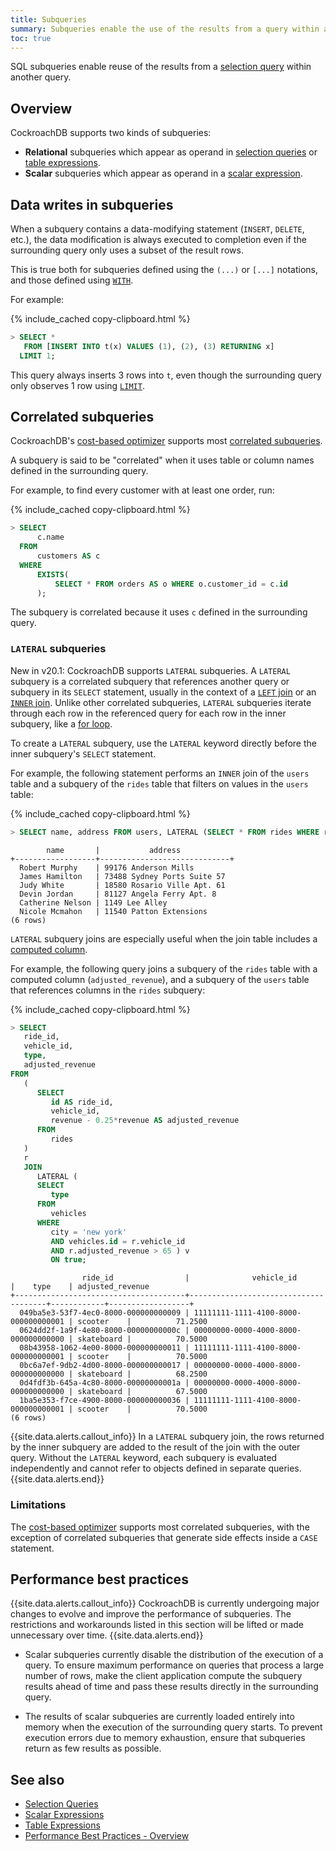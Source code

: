 ```yaml
---
title: Subqueries
summary: Subqueries enable the use of the results from a query within another query.
toc: true
---
```


SQL subqueries enable reuse of the results from a [selection query](selection-queries.html) within another query.


## Overview

CockroachDB supports two kinds of subqueries:

- **Relational** subqueries which appear as operand in [selection queries](selection-queries.html) or [table expressions](table-expressions.html).
- **Scalar** subqueries which appear as operand in a [scalar expression](scalar-expressions.html).

## Data writes in subqueries

When a subquery contains a data-modifying statement (`INSERT`,
`DELETE`, etc.), the data modification is always executed to
completion even if the surrounding query only uses a subset of the
result rows.

This is true both for subqueries defined using the `(...)` or `[...]`
notations, and those defined using
[`WITH`](common-table-expressions.html).

For example:

{% include_cached copy-clipboard.html %}
~~~ sql
> SELECT *
   FROM [INSERT INTO t(x) VALUES (1), (2), (3) RETURNING x]
  LIMIT 1;
~~~

This query always inserts 3 rows into `t`, even though the surrounding
query only observes 1 row using [`LIMIT`](limit-offset.html).

## Correlated subqueries

CockroachDB's [cost-based optimizer](cost-based-optimizer.html) supports most [correlated subqueries](https://en.wikipedia.org/wiki/Correlated_subquery).

A subquery is said to be "correlated" when it uses table or column names defined in the surrounding query.

For example, to find every customer with at least one order, run:

{% include_cached copy-clipboard.html %}
~~~ sql
> SELECT
      c.name
  FROM
      customers AS c
  WHERE
      EXISTS(
          SELECT * FROM orders AS o WHERE o.customer_id = c.id
      );
~~~

The subquery is correlated because it uses `c` defined in the surrounding query.

### `LATERAL` subqueries

<span class="version-tag">New in v20.1:</span> CockroachDB supports `LATERAL` subqueries. A `LATERAL` subquery is a correlated subquery that references another query or subquery in its `SELECT` statement, usually in the context of a [`LEFT` join](joins.html#left-outer-joins) or an [`INNER` join](joins.html#inner-joins). Unlike other correlated subqueries, `LATERAL` subqueries iterate through each row in the referenced query for each row in the inner subquery, like a [for loop](https://en.wikipedia.org/wiki/For_loop).

To create a `LATERAL` subquery, use the `LATERAL` keyword directly before the inner subquery's `SELECT` statement.

For example, the following statement performs an `INNER` join of the `users` table and a subquery of the `rides` table that filters on values in the `users` table:

{% include_cached copy-clipboard.html %}
~~~ sql
> SELECT name, address FROM users, LATERAL (SELECT * FROM rides WHERE rides.start_address = users.address AND city = 'new york');
~~~

~~~
        name       |           address
+------------------+-----------------------------+
  Robert Murphy    | 99176 Anderson Mills
  James Hamilton   | 73488 Sydney Ports Suite 57
  Judy White       | 18580 Rosario Ville Apt. 61
  Devin Jordan     | 81127 Angela Ferry Apt. 8
  Catherine Nelson | 1149 Lee Alley
  Nicole Mcmahon   | 11540 Patton Extensions
(6 rows)
~~~

`LATERAL` subquery joins are especially useful when the join table includes a [computed column](computed-columns.html).

For example, the following query joins a subquery of the `rides` table with a computed column (`adjusted_revenue`), and a subquery of the `users` table that references columns in the `rides` subquery:

{% include_cached copy-clipboard.html %}
~~~ sql
> SELECT
   ride_id,
   vehicle_id,
   type,
   adjusted_revenue
FROM
   (
      SELECT
         id AS ride_id,
         vehicle_id,
         revenue - 0.25*revenue AS adjusted_revenue
      FROM
         rides
   )
   r
   JOIN
      LATERAL (
      SELECT
         type
      FROM
         vehicles
      WHERE
         city = 'new york'
         AND vehicles.id = r.vehicle_id
         AND r.adjusted_revenue > 65 ) v
         ON true;
~~~

~~~
                ride_id                |              vehicle_id              |    type    | adjusted_revenue
+--------------------------------------+--------------------------------------+------------+------------------+
  049ba5e3-53f7-4ec0-8000-000000000009 | 11111111-1111-4100-8000-000000000001 | scooter    |          71.2500
  0624dd2f-1a9f-4e80-8000-00000000000c | 00000000-0000-4000-8000-000000000000 | skateboard |          70.5000
  08b43958-1062-4e00-8000-000000000011 | 11111111-1111-4100-8000-000000000001 | scooter    |          70.5000
  0bc6a7ef-9db2-4d00-8000-000000000017 | 00000000-0000-4000-8000-000000000000 | skateboard |          68.2500
  0d4fdf3b-645a-4c80-8000-00000000001a | 00000000-0000-4000-8000-000000000000 | skateboard |          67.5000
  1ba5e353-f7ce-4900-8000-000000000036 | 11111111-1111-4100-8000-000000000001 | scooter    |          70.5000
(6 rows)
~~~

{{site.data.alerts.callout_info}}
In a `LATERAL` subquery join, the rows returned by the inner subquery are added to the result of the join with the outer query. Without the `LATERAL` keyword, each subquery is evaluated independently and cannot refer to objects defined in separate queries.
{{site.data.alerts.end}}

### Limitations

The [cost-based optimizer](cost-based-optimizer.html) supports most correlated subqueries, with the exception of correlated subqueries that generate side effects inside a `CASE` statement.

## Performance best practices

{{site.data.alerts.callout_info}}
CockroachDB is currently undergoing major changes to evolve and improve the performance of subqueries. The restrictions and workarounds listed in this section will be lifted or made unnecessary over time.
{{site.data.alerts.end}}

- Scalar subqueries currently disable the distribution of the execution of a query. To ensure maximum performance on queries that process a large number of rows, make the client application compute the subquery results ahead of time and pass these results directly in the surrounding query.

- The results of scalar subqueries are currently loaded entirely into memory when the execution of the surrounding query starts. To prevent execution errors due to memory exhaustion, ensure that subqueries return as few results as possible.

## See also

- [Selection Queries](selection-queries.html)
- [Scalar Expressions](scalar-expressions.html)
- [Table Expressions](table-expressions.html)
- [Performance Best Practices - Overview](performance-best-practices-overview.html)

